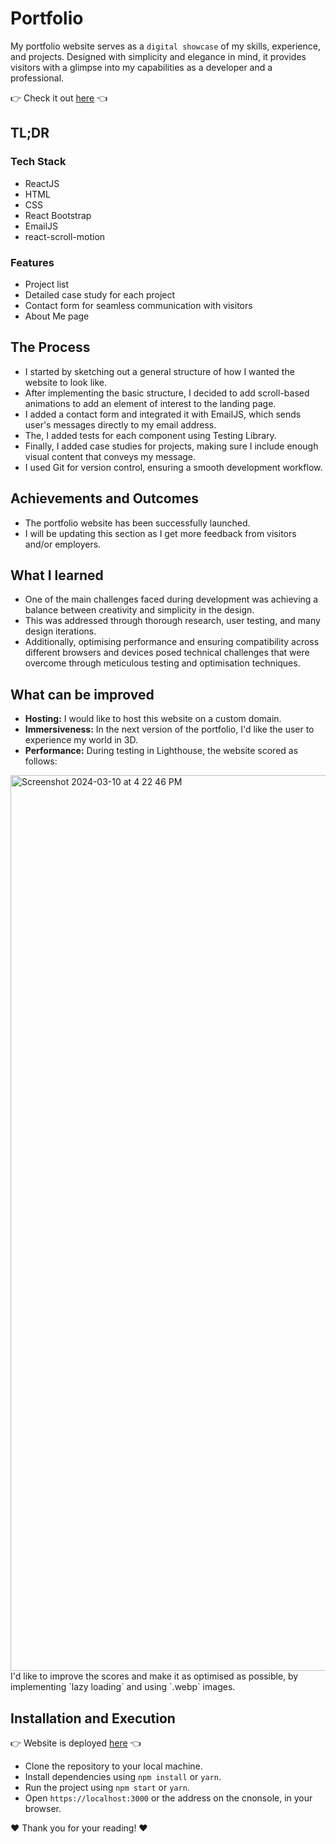 # Portfolio

My portfolio website serves as a `digital showcase` of my skills, experience, and projects. Designed with simplicity and elegance in mind, it provides visitors with a glimpse into my capabilities as a developer and a professional.

👉 Check it out [here](https://divya-kulkarni.netlify.app/) 👈

## TL;DR

### Tech Stack
- ReactJS
- HTML
- CSS
- React Bootstrap
- EmailJS
- react-scroll-motion

### Features

- Project list
- Detailed case study for each project
- Contact form for seamless communication with visitors
- About Me page


## The Process

- I started by sketching out a general structure of how I wanted the website to look like.
- After implementing the basic structure, I decided to add scroll-based animations to add an element of interest to the landing page.
- I added a contact form and integrated it with EmailJS, which sends user's messages directly to my email address.
- The, I added tests for each component using Testing Library.
- Finally, I added case studies for projects, making sure I include enough visual content that conveys my message.
- I used Git for version control, ensuring a smooth development workflow.


## Achievements and Outcomes

- The portfolio website has been successfully launched.
- I will be updating this section as I get more feedback from visitors and/or employers.

## What I learned

- One of the main challenges faced during development was achieving a balance between creativity and simplicity in the design.
- This was addressed through thorough research, user testing, and many design iterations.
- Additionally, optimising performance and ensuring compatibility across different browsers and devices posed technical challenges that were overcome through meticulous testing and optimisation techniques.

## What can be improved
- **Hosting:** I would like to host this website on a custom domain.
- **Immersiveness:** In the next version of the portfolio, I'd like the user to experience my world in 3D.
- **Performance:** During testing in Lighthouse, the website scored as follows:
<img width="1433" alt="Screenshot 2024-03-10 at 4 22 46 PM" src="https://github.com/divya-kulkarni/portfolio/assets/44868354/87f1bf17-d349-465a-84d5-6c7d0b16cdff">
I'd like to improve the scores and make it as optimised as possible, by implementing `lazy loading` and using `.webp` images.

## Installation and Execution
👉 Website is deployed [here](https://divya-kulkarni.netlify.app/) 👈
- Clone the repository to your local machine.
- Install dependencies using `npm install` or `yarn`.
- Run the project using `npm start` or `yarn`.
- Open `https://localhost:3000` or the address on the cnonsole, in your browser.

❤️ Thank you for your reading! ❤️
